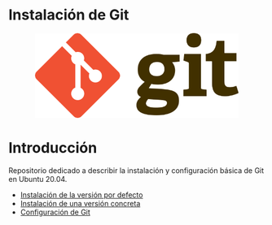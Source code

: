 # Instalación de Git
<div align="center">
  <img src="logo.png" width="400px">
</div>

# Introducción
Repositorio dedicado a describir la instalación y configuración básica de Git en Ubuntu 20.04.
- [Instalación de la versión por defecto](Git-defecto.md)  
- [Instalación de una versión concreta](Git-version.md)   
- [Configuración de Git](Git-configuracion.md)
